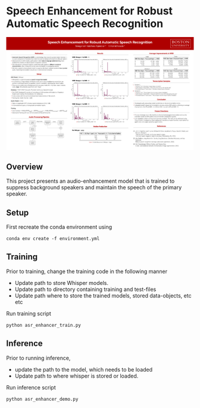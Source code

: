 # Speech Enhancement for Robust Automatic Speech Recognition 

![Poster](poster.png)

## Overview
This project presents an audio-enhancement model that is trained to suppress background speakers and maintain the speech of the primary speaker. 


## Setup
First recreate the conda environment using 
```
conda env create -f environment.yml
```

## Training
Prior to training, change the training code in the following manner

- Update path to store Whisper models. 
- Update path to directory containing training and test-files
- Update path where to store the trained models, stored data-objects, etc etc

Run training script
```
python asr_enhancer_train.py
```


## Inference
Prior to running inference, 
- update the path to the model, which needs to be loaded
- Update path to where whisper is stored or loaded. 

Run inference script
```
python asr_enhancer_demo.py
```
